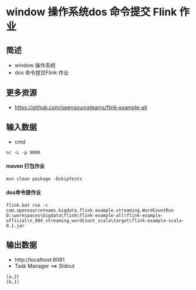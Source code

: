 # window 操作系统dos 命令提交 Flink 作业

## 简述
- window 操作系统
- dos 命令提交Flink 作业

## 更多资源
- https://github.com/opensourceteams/flink-example-all


## 输入数据
- cmd
```aidl
nc -L -p 9000
```
#### maven 打包作业
```aidl
mvn clean package -DskipTests
```

#### dos命令提作业
```aidl
flink.bat run -c com.opensourceteams.bigdata.flink.example.streaming.WordCountRun  D:\workspaces\bigdata\flink\flink-example-all\flink-example-official\n_004_streaming_wordCount_scala\target\flink-example-scala-0.1.jar
```

## 输出数据
- http://localhost:8081
- Task Manager ==> Stdout

```aidl
(a,2)
(b,1)
```